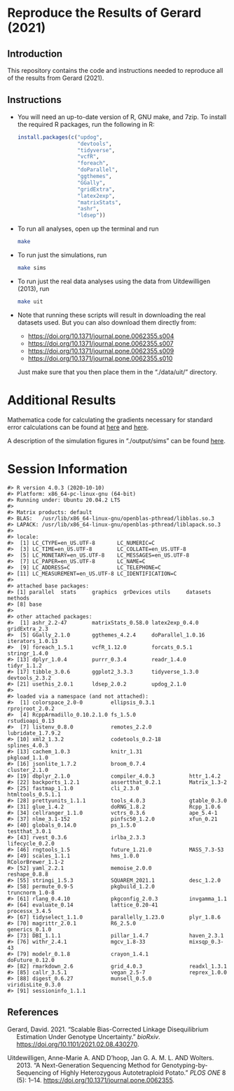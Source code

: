 
<!-- README.md is generated from README.Rmd. Please edit that file -->

# Reproduce the Results of Gerard (2021)

## Introduction

This repository contains the code and instructions needed to reproduce
all of the results from Gerard (2021).

## Instructions

-   You will need an up-to-date version of R, GNU make, and 7zip. To
    install the required R packages, run the following in R:

    ``` r
    install.packages(c("updog", 
                       "devtools", 
                       "tidyverse", 
                       "vcfR",
                       "foreach",
                       "doParallel", 
                       "ggthemes", 
                       "GGally",
                       "gridExtra",
                       "latex2exp",
                       "matrixStats",
                       "ashr",
                       "ldsep"))
    ```

-   To run all analyses, open up the terminal and run

    ``` bash
    make
    ```

-   To run just the simulations, run

    ``` bash
    make sims
    ```

-   To run just the real data analyses using the data from
    Uitdewilligen (2013), run

    ``` bash
    make uit
    ```

-   Note that running these scripts will result in downloading the real
    datasets used. But you can also download them directly from:

    -   <https://doi.org/10.1371/journal.pone.0062355.s004>
    -   <https://doi.org/10.1371/journal.pone.0062355.s007>
    -   <https://doi.org/10.1371/journal.pone.0062355.s009>
    -   <https://doi.org/10.1371/journal.pone.0062355.s010>

    Just make sure that you then place them in the “./data/uit/”
    directory.

# Additional Results

Mathematica code for calculating the gradients necessary for standard
error calculations can be found at [here](./code/gradients.nb) and
[here](./code/gradients.md).

A description of the simulation figures in “./output/sims” can be found
[here](./output/sims/README.md).

# Session Information

    #> R version 4.0.3 (2020-10-10)
    #> Platform: x86_64-pc-linux-gnu (64-bit)
    #> Running under: Ubuntu 20.04.2 LTS
    #> 
    #> Matrix products: default
    #> BLAS:   /usr/lib/x86_64-linux-gnu/openblas-pthread/libblas.so.3
    #> LAPACK: /usr/lib/x86_64-linux-gnu/openblas-pthread/liblapack.so.3
    #> 
    #> locale:
    #>  [1] LC_CTYPE=en_US.UTF-8       LC_NUMERIC=C              
    #>  [3] LC_TIME=en_US.UTF-8        LC_COLLATE=en_US.UTF-8    
    #>  [5] LC_MONETARY=en_US.UTF-8    LC_MESSAGES=en_US.UTF-8   
    #>  [7] LC_PAPER=en_US.UTF-8       LC_NAME=C                 
    #>  [9] LC_ADDRESS=C               LC_TELEPHONE=C            
    #> [11] LC_MEASUREMENT=en_US.UTF-8 LC_IDENTIFICATION=C       
    #> 
    #> attached base packages:
    #> [1] parallel  stats     graphics  grDevices utils     datasets  methods  
    #> [8] base     
    #> 
    #> other attached packages:
    #>  [1] ashr_2.2-47        matrixStats_0.58.0 latex2exp_0.4.0    gridExtra_2.3     
    #>  [5] GGally_2.1.0       ggthemes_4.2.4     doParallel_1.0.16  iterators_1.0.13  
    #>  [9] foreach_1.5.1      vcfR_1.12.0        forcats_0.5.1      stringr_1.4.0     
    #> [13] dplyr_1.0.4        purrr_0.3.4        readr_1.4.0        tidyr_1.1.2       
    #> [17] tibble_3.0.6       ggplot2_3.3.3      tidyverse_1.3.0    devtools_2.3.2    
    #> [21] usethis_2.0.1      ldsep_2.0.2        updog_2.1.0       
    #> 
    #> loaded via a namespace (and not attached):
    #>  [1] colorspace_2.0-0         ellipsis_0.3.1           rprojroot_2.0.2         
    #>  [4] RcppArmadillo_0.10.2.1.0 fs_1.5.0                 rstudioapi_0.13         
    #>  [7] listenv_0.8.0            remotes_2.2.0            lubridate_1.7.9.2       
    #> [10] xml2_1.3.2               codetools_0.2-18         splines_4.0.3           
    #> [13] cachem_1.0.3             knitr_1.31               pkgload_1.1.0           
    #> [16] jsonlite_1.7.2           broom_0.7.4              cluster_2.1.0           
    #> [19] dbplyr_2.1.0             compiler_4.0.3           httr_1.4.2              
    #> [22] backports_1.2.1          assertthat_0.2.1         Matrix_1.3-2            
    #> [25] fastmap_1.1.0            cli_2.3.0                htmltools_0.5.1.1       
    #> [28] prettyunits_1.1.1        tools_4.0.3              gtable_0.3.0            
    #> [31] glue_1.4.2               doRNG_1.8.2              Rcpp_1.0.6              
    #> [34] cellranger_1.1.0         vctrs_0.3.6              ape_5.4-1               
    #> [37] nlme_3.1-152             pinfsc50_1.2.0           xfun_0.21               
    #> [40] globals_0.14.0           ps_1.5.0                 testthat_3.0.1          
    #> [43] rvest_0.3.6              irlba_2.3.3              lifecycle_0.2.0         
    #> [46] rngtools_1.5             future_1.21.0            MASS_7.3-53             
    #> [49] scales_1.1.1             hms_1.0.0                RColorBrewer_1.1-2      
    #> [52] yaml_2.2.1               memoise_2.0.0            reshape_0.8.8           
    #> [55] stringi_1.5.3            SQUAREM_2021.1           desc_1.2.0              
    #> [58] permute_0.9-5            pkgbuild_1.2.0           truncnorm_1.0-8         
    #> [61] rlang_0.4.10             pkgconfig_2.0.3          invgamma_1.1            
    #> [64] evaluate_0.14            lattice_0.20-41          processx_3.4.5          
    #> [67] tidyselect_1.1.0         parallelly_1.23.0        plyr_1.8.6              
    #> [70] magrittr_2.0.1           R6_2.5.0                 generics_0.1.0          
    #> [73] DBI_1.1.1                pillar_1.4.7             haven_2.3.1             
    #> [76] withr_2.4.1              mgcv_1.8-33              mixsqp_0.3-43           
    #> [79] modelr_0.1.8             crayon_1.4.1             doFuture_0.12.0         
    #> [82] rmarkdown_2.6            grid_4.0.3               readxl_1.3.1            
    #> [85] callr_3.5.1              vegan_2.5-7              reprex_1.0.0            
    #> [88] digest_0.6.27            munsell_0.5.0            viridisLite_0.3.0       
    #> [91] sessioninfo_1.1.1

## References

<div id="refs" class="references csl-bib-body hanging-indent">

<div id="ref-gerard2021fast" class="csl-entry">

Gerard, David. 2021. “Scalable Bias-Corrected Linkage Disequilibrium
Estimation Under Genotype Uncertainty.” *bioRxiv*.
<https://doi.org/10.1101/2021.02.08.430270>.

</div>

<div id="ref-uitdewilligen2013next" class="csl-entry">

Uitdewilligen, Anne-Marie A. AND D’hoop, Jan G. A. M. L. AND Wolters.
2013. “A Next-Generation Sequencing Method for Genotyping-by-Sequencing
of Highly Heterozygous Autotetraploid Potato.” *PLOS ONE* 8 (5): 1–14.
<https://doi.org/10.1371/journal.pone.0062355>.

</div>

</div>
